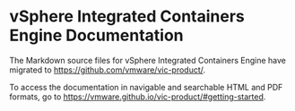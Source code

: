 # vSphere Integrated Containers Engine Documentation #

The Markdown source files for vSphere Integrated Containers Engine have migrated to https://github.com/vmware/vic-product/. 

To access the documentation in navigable and searchable HTML and PDF formats, go to https://vmware.github.io/vic-product/#getting-started.